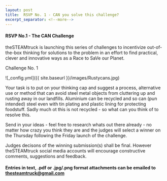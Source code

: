 ```yaml
---
layout: post
title:  RSVP No. 1 - CAN you solve this challenge?
excerpt_separator: <!--more-->
---
```


#### RSVP No.1 - The CAN Challenge

theSTEAMtruck is launching this series of challenges to incentivize out-of-the-box
thinking for solutions to the problem in an effort to find practical, clever
and innovative ways as a Race to SaVe our Planet.

Challenge No. 1

![_config.yml]({{ site.baseurl }}/images/Rustycans.jpg)

Your task is to put on your thinking cap and suggest a process, alternative use or 
method that can avoid steel metal objects from cluttering up and rusting away in our landfills.
Aluminium can be recycled and so can (pun intended) steel even with tin plating and plastic 
lining for protecting foodstuff.
Sadly much ot this is not recycled - so what can you think of to resolve this.

Send in your ideas - feel free to research whats out there already - no matter how crazy you 
think they are and the judges will select a winner on the Thursday following the Friday launch 
of the challenge.

Judges decisons of the winning submission(s) shall be final. However theSTEAMtruck social media 
accounts will encourage constructive comments, suggestions and feedback.

#### Entries in text, .pdf or .jpg/.png format attachments can be emailed to thesteamtruck@gmail.com
